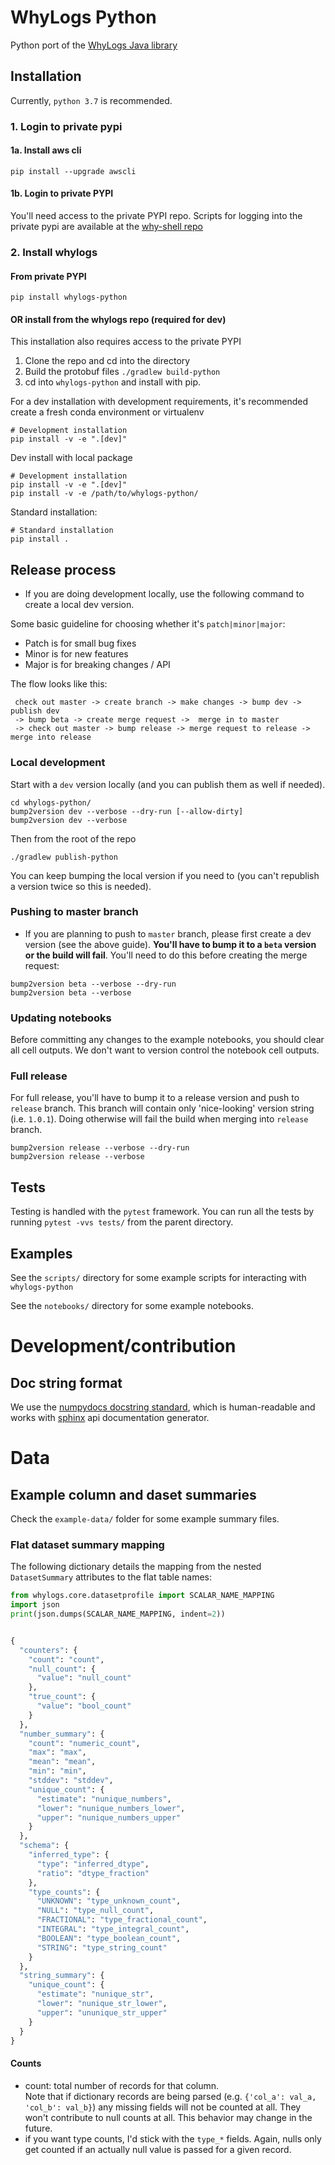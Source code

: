 # WhyLogs Python

Python port of the [WhyLogs Java library](https://gitlab.com/whylabs/whylogs-java)

## Installation
Currently, `python 3.7` is recommended.

### 1. Login to private pypi

#### 1a. Install aws cli
```pip install --upgrade awscli```

#### 1b. Login to private PYPI
You'll need access to the private PYPI repo.
Scripts for logging into the private pypi are available at the [why-shell repo](https://gitlab.com/whylabs/why-shell)


### 2. Install whylogs

#### From private PYPI
```pip install whylogs-python```

#### OR install from the whylogs repo (required for dev)
This installation also requires access to the private PYPI

1. Clone the repo and cd into the directory
2. Build the protobuf files
```./gradlew build-python```
3. cd into `whylogs-python` and install with pip.

For a dev installation with development requirements, it's recommended create a fresh conda environment or virtualenv

 ```
# Development installation
pip install -v -e ".[dev]"
 ```

 Dev install with local package
 ```
 # Development installation
 pip install -v -e ".[dev]"
 pip install -v -e /path/to/whylogs-python/
 ```

Standard installation:

 ```
 # Standard installation
 pip install .
 ```
 
 ## Release process
 * If you are doing development locally, use the following command to create a local dev version. 
 
 Some basic guideline for choosing whether it's `patch|minor|major`:
 * Patch is for small bug fixes
 * Minor is for new features
 * Major is for breaking changes / API
 
The flow looks like this:
```
 check out master -> create branch -> make changes -> bump dev -> publish dev
 -> bump beta -> create merge request ->  merge in to master 
 -> check out master -> bump release -> merge request to release -> merge into release
```

### Local development
Start with a `dev` version locally (and you can publish them as well if needed).

```
cd whylogs-python/
bump2version dev --verbose --dry-run [--allow-dirty]
bump2version dev --verbose
```
Then from the root of the repo
```
./gradlew publish-python
```

You can keep bumping the local version if you need to (you can't republish a version twice so this is needed).

### Pushing to master branch

* If you are planning to push to `master` branch, please first create a dev version (see the above guide). 
**You'll have to bump it to a `beta` version or the build will fail**. You'll need to do this before creating the merge request:
```
bump2version beta --verbose --dry-run
bump2version beta --verbose
```

### Updating notebooks
Before committing any changes to the example notebooks, you should clear all cell outputs.
We don't want to version control the notebook cell outputs.


### Full release

For full release, you'll have to bump it to a release version and push to `release` branch. This branch
will contain only 'nice-looking' version string (i.e. `1.0.1`). Doing otherwise will fail the build when merging into `release` branch.
```
bump2version release --verbose --dry-run
bump2version release --verbose
```

## Tests
Testing is handled with the `pytest` framework.
You can run all the tests by running `pytest -vvs tests/` from the parent directory.

## Examples
See the `scripts/` directory for some example scripts for interacting with `whylogs-python`

See the `notebooks/` directory for some example notebooks.


# Development/contribution
## Doc string format
We use the [numpydocs docstring standard](https://numpydoc.readthedocs.io/en/latest/format.html), which is human-readable and works with [sphinx](https://www.sphinx-doc.org/en/master/) api documentation generator.

# Data

## Example column and daset summaries
Check the `example-data/` folder for some example summary files.

### Flat dataset summary mapping
The following dictionary details the mapping from the nested `DatasetSummary` attributes to the flat table names:
```python
from whylogs.core.datasetprofile import SCALAR_NAME_MAPPING
import json
print(json.dumps(SCALAR_NAME_MAPPING, indent=2))


{
  "counters": {
    "count": "count",
    "null_count": {
      "value": "null_count"
    },
    "true_count": {
      "value": "bool_count"
    }
  },
  "number_summary": {
    "count": "numeric_count",
    "max": "max",
    "mean": "mean",
    "min": "min",
    "stddev": "stddev",
    "unique_count": {
      "estimate": "nunique_numbers",
      "lower": "nunique_numbers_lower",
      "upper": "nunique_numbers_upper"
    }
  },
  "schema": {
    "inferred_type": {
      "type": "inferred_dtype",
      "ratio": "dtype_fraction"
    },
    "type_counts": {
      "UNKNOWN": "type_unknown_count",
      "NULL": "type_null_count",
      "FRACTIONAL": "type_fractional_count",
      "INTEGRAL": "type_integral_count",
      "BOOLEAN": "type_boolean_count",
      "STRING": "type_string_count"
    }
  },
  "string_summary": {
    "unique_count": {
      "estimate": "nunique_str",
      "lower": "nunique_str_lower",
      "upper": "ununique_str_upper"
    }
  }
}
```

#### Counts
* count: total number of records for that column.  
  Note that if dictionary records are being parsed (e.g. `{'col_a': val_a, 'col_b': val_b}`) any missing fields will not be counted at all.   They won't contribute to null counts at all.  This behavior may change in the future.
* if you want type counts, I'd stick with the `type_*` fields.  Again, nulls only get counted if an actually null value is passed for a given record.